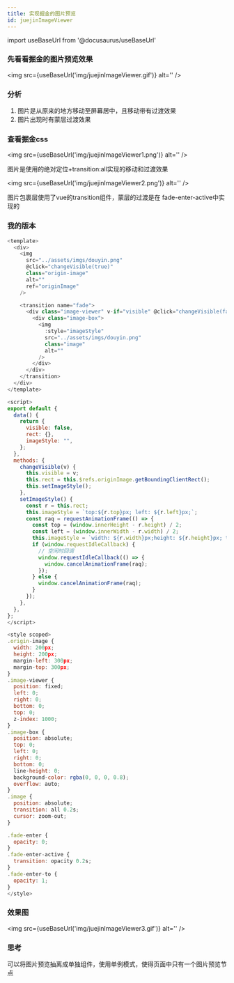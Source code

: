 ```yaml
---
title: 实现掘金的图片预览
id: juejinImageViewer
---
```


import useBaseUrl from '@docusaurus/useBaseUrl'

### 先看看掘金的图片预览效果

<img src={useBaseUrl('img/juejinImageViewer.gif')} alt='' />

### 分析

1. 图片是从原来的地方移动至屏幕居中，且移动带有过渡效果
2. 图片出现时有蒙层过渡效果

### 查看掘金css

<img src={useBaseUrl('img/juejinImageViewer1.png')} alt='' />

图片是使用的绝对定位+transition:all实现的移动和过渡效果

<img src={useBaseUrl('img/juejinImageViewer2.png')} alt='' />

图片包裹层使用了vue的transition组件，蒙层的过渡是在 fade-enter-active中实现的


### 我的版本
```javascript
<template>
  <div>
    <img
      src="../assets/imgs/douyin.png"
      @click="changeVisible(true)"
      class="origin-image"
      alt=""
      ref="originImage"
    />

    <transition name="fade">
      <div class="image-viewer" v-if="visible" @click="changeVisible(false)">
        <div class="image-box">
          <img
            :style="imageStyle"
            src="../assets/imgs/douyin.png"
            class="image"
            alt=""
          />
        </div>
      </div>
    </transition>
  </div>
</template>

<script>
export default {
  data() {
    return {
      visible: false,
      rect: {},
      imageStyle: "",
    };
  },
  methods: {
    changeVisible(v) {
      this.visible = v;
      this.rect = this.$refs.originImage.getBoundingClientRect();
      this.setImageStyle();
    },
    setImageStyle() {
      const r = this.rect;
      this.imageStyle = `top:${r.top}px; left: ${r.left}px;`;
      const raq = requestAnimationFrame(() => {
        const top = (window.innerHeight - r.height) / 2;
        const left = (window.innerWidth - r.width) / 2;
        this.imageStyle = `width: ${r.width}px;height: ${r.height}px; top:${top}px; left: ${left}px;`;
        if (window.requestIdleCallback) {
          // 空闲时回调
          window.requestIdleCallback(() => {
            window.cancelAnimationFrame(raq);
          });
        } else {
          window.cancelAnimationFrame(raq);
        }
      });
    },
  },
};
</script>

<style scoped>
.origin-image {
  width: 200px;
  height: 200px;
  margin-left: 300px;
  margin-top: 300px;
}
.image-viewer {
  position: fixed;
  left: 0;
  right: 0;
  bottom: 0;
  top: 0;
  z-index: 1000;
}
.image-box {
  position: absolute;
  top: 0;
  left: 0;
  right: 0;
  bottom: 0;
  line-height: 0;
  background-color: rgba(0, 0, 0, 0.8);
  overflow: auto;
}
.image {
  position: absolute;
  transition: all 0.2s;
  cursor: zoom-out;
}

.fade-enter {
  opacity: 0;
}
.fade-enter-active {
  transition: opacity 0.2s;
}
.fade-enter-to {
  opacity: 1;
}
</style>
```

### 效果图

<img src={useBaseUrl('img/juejinImageViewer3.gif')} alt='' />


### 思考

可以将图片预览抽离成单独组件，使用单例模式，使得页面中只有一个图片预览节点

